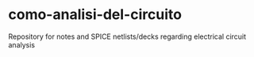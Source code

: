 # como-analisi-del-circuito
Repository for notes and SPICE netlists/decks regarding electrical circuit analysis
